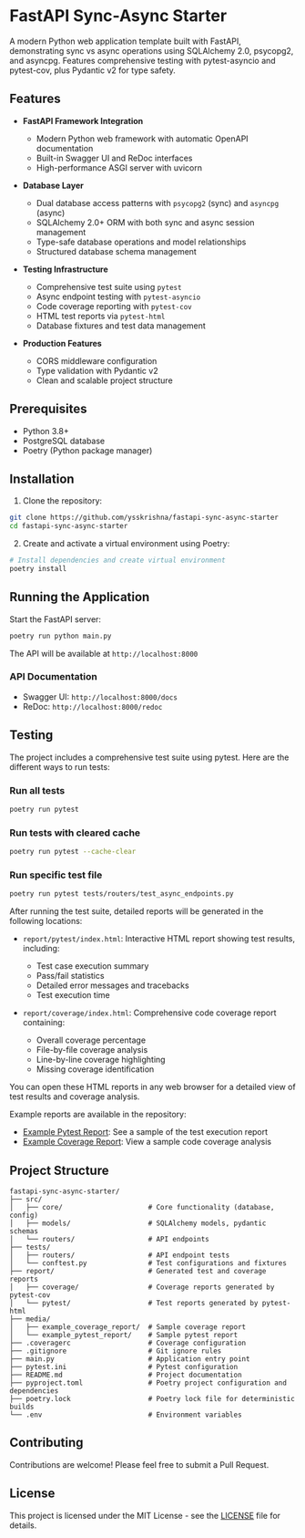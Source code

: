 # FastAPI Sync-Async Starter

A modern Python web application template built with FastAPI, demonstrating sync vs async operations using SQLAlchemy 2.0, psycopg2, and asyncpg. Features comprehensive testing with pytest-asyncio and pytest-cov, plus Pydantic v2 for type safety.

## Features

- **FastAPI Framework Integration**
  - Modern Python web framework with automatic OpenAPI documentation
  - Built-in Swagger UI and ReDoc interfaces
  - High-performance ASGI server with uvicorn

- **Database Layer**
  - Dual database access patterns with `psycopg2` (sync) and `asyncpg` (async)
  - SQLAlchemy 2.0+ ORM with both sync and async session management
  - Type-safe database operations and model relationships
  - Structured database schema management

- **Testing Infrastructure**
  - Comprehensive test suite using `pytest`
  - Async endpoint testing with `pytest-asyncio`
  - Code coverage reporting with `pytest-cov`
  - HTML test reports via `pytest-html`
  - Database fixtures and test data management

- **Production Features**
  - CORS middleware configuration
  - Type validation with Pydantic v2
  - Clean and scalable project structure

## Prerequisites

- Python 3.8+
- PostgreSQL database
- Poetry (Python package manager)

## Installation

1. Clone the repository:
```bash
git clone https://github.com/ysskrishna/fastapi-sync-async-starter
cd fastapi-sync-async-starter
```

2. Create and activate a virtual environment using Poetry:
```bash
# Install dependencies and create virtual environment
poetry install
```


## Running the Application

Start the FastAPI server:
```bash
poetry run python main.py
```

The API will be available at `http://localhost:8000`

### API Documentation
- Swagger UI: `http://localhost:8000/docs`
- ReDoc: `http://localhost:8000/redoc`

## Testing

The project includes a comprehensive test suite using pytest. Here are the different ways to run tests:

### Run all tests
```bash
poetry run pytest
```

### Run tests with cleared cache
```bash
poetry run pytest --cache-clear
```

### Run specific test file
```bash
poetry run pytest tests/routers/test_async_endpoints.py
```

After running the test suite, detailed reports will be generated in the following locations:

- `report/pytest/index.html`: Interactive HTML report showing test results, including:
  - Test case execution summary
  - Pass/fail statistics
  - Detailed error messages and tracebacks
  - Test execution time

- `report/coverage/index.html`: Comprehensive code coverage report containing:
  - Overall coverage percentage
  - File-by-file coverage analysis
  - Line-by-line coverage highlighting
  - Missing coverage identification

You can open these HTML reports in any web browser for a detailed view of test results and coverage analysis.

Example reports are available in the repository:
- [Example Pytest Report](media/example_pytest_report/index.html): See a sample of the test execution report
- [Example Coverage Report](media/example_coverage_report/index.html): View a sample code coverage analysis


## Project Structure

```
fastapi-sync-async-starter/
├── src/
│   ├── core/                     # Core functionality (database, config)
│   ├── models/                   # SQLAlchemy models, pydantic schemas
│   └── routers/                  # API endpoints
├── tests/
│   ├── routers/                  # API endpoint tests
│   └── conftest.py               # Test configurations and fixtures
├── report/                       # Generated test and coverage reports
│   ├── coverage/                 # Coverage reports generated by pytest-cov
│   └── pytest/                   # Test reports generated by pytest-html
├── media/                        
│   ├── example_coverage_report/  # Sample coverage report
│   └── example_pytest_report/    # Sample pytest report
├── .coveragerc                   # Coverage configuration
├── .gitignore                    # Git ignore rules
├── main.py                       # Application entry point
├── pytest.ini                    # Pytest configuration
├── README.md                     # Project documentation
├── pyproject.toml                # Poetry project configuration and dependencies
├── poetry.lock                   # Poetry lock file for deterministic builds
└── .env                          # Environment variables
```

## Contributing

Contributions are welcome! Please feel free to submit a Pull Request.

## License

This project is licensed under the MIT License - see the [LICENSE](LICENSE) file for details. 
